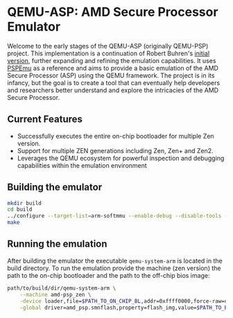 # QEMU-ASP: AMD Secure Processor Emulator

Welcome to the early stages of the QEMU-ASP (originally QEMU-PSP) project. This implementation is a continuation of Robert Buhren's [initial version](https://github.com/RobertBuhren/qemu/tree/pspemu), further expanding and refining the emulation capabilities.  It uses [PSPEmu](https://github.com/PSPReverse/PSPEmu) as a reference and aims to provide a basic emulation of the AMD Secure Processor (ASP) using the QEMU framework. The project is in its infancy, but the goal is to create a tool that can eventually help developers and researchers better understand and explore the intricacies of the AMD Secure Processor.

## Current Features
 - Successfully executes the entire on-chip bootloader for multiple Zen version.
 - Support for multiple ZEN generations including Zen, Zen+ and Zen2.
 - Leverages the QEMU ecosystem for powerful inspection and debugging capabilities within the emulation environment

## Building the emulator
```bash
mkdir build
cd build
../configure --target-list=arm-softmmu --enable-debug --disable-tools --disable-guest-agent --disable-virtfs --enable-nettle
make
```

## Running the emulation
After building the emulator the executable `qemu-system-arm` is located in the build directory.
To run the emulation provide the machine (zen version) the path to the on-chip bootloader and the path to the off-chip bios image:
```bash
path/to/build/dir/qemu-system-arm \
    --machine amd-psp_zen \
    -device loader,file=$PATH_TO_ON_CHIP_BL,addr=0xffff0000,force-raw=on \
    -global driver=amd_psp.smnflash,property=flash_img,value=$PATH_TO_BIOS_IMAGE
```
